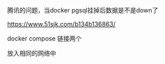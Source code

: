 腾讯的问题，当docker pgsql挂掉后数据是不是down了

https://www.51sjk.com/b134b136863/



docker compose 链接两个

放入相同的网络中